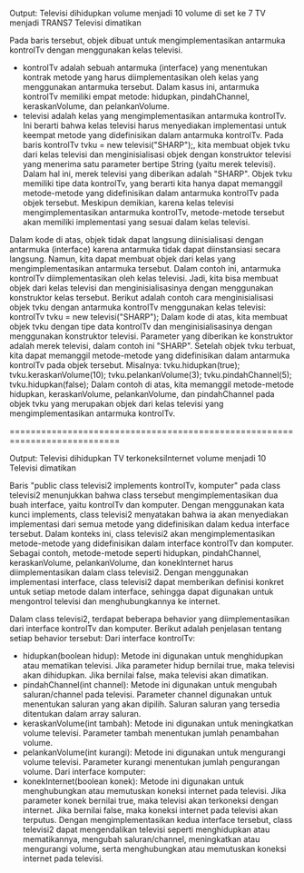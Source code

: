 Output:
Televisi dihidupkan
volume menjadi 10
volume di set ke 7
TV menjadi TRANS7
Televisi dimatikan

Pada baris tersebut, objek dibuat untuk mengimplementasikan antarmuka kontrolTv dengan menggunakan kelas televisi.
- kontrolTv adalah sebuah antarmuka (interface) yang menentukan kontrak metode yang harus diimplementasikan oleh kelas yang menggunakan antarmuka tersebut. Dalam kasus ini, antarmuka kontrolTv memiliki empat metode: hidupkan, pindahChannel, keraskanVolume, dan pelankanVolume.
- televisi adalah kelas yang mengimplementasikan antarmuka kontrolTv. Ini berarti bahwa kelas televisi harus menyediakan implementasi untuk keempat metode yang didefinisikan dalam antarmuka kontrolTv.
Pada baris kontrolTv tvku = new televisi("SHARP");, kita membuat objek tvku dari kelas televisi dan menginisialisasi objek dengan konstruktor televisi yang menerima satu parameter bertipe String (yaitu merek televisi). Dalam hal ini, merek televisi yang diberikan adalah "SHARP".
Objek tvku memiliki tipe data kontrolTv, yang berarti kita hanya dapat memanggil metode-metode yang didefinisikan dalam antarmuka kontrolTv pada objek tersebut. Meskipun demikian, karena kelas televisi mengimplementasikan antarmuka kontrolTv, metode-metode tersebut akan memiliki implementasi yang sesuai dalam kelas televisi.

Dalam kode di atas, objek tidak dapat langsung diinisialisasi dengan antarmuka (interface) karena antarmuka tidak dapat diinstansiasi secara langsung. Namun, kita dapat membuat objek dari kelas yang mengimplementasikan antarmuka tersebut.
Dalam contoh ini, antarmuka kontrolTv diimplementasikan oleh kelas televisi. Jadi, kita bisa membuat objek dari kelas televisi dan menginisialisasinya dengan menggunakan konstruktor kelas tersebut.
Berikut adalah contoh cara menginisialisasi objek tvku dengan antarmuka kontrolTv menggunakan kelas televisi:
kontrolTv tvku = new televisi("SHARP");
Dalam kode di atas, kita membuat objek tvku dengan tipe data kontrolTv dan menginisialisasinya dengan menggunakan konstruktor televisi. Parameter yang diberikan ke konstruktor adalah merek televisi, dalam contoh ini "SHARP".
Setelah objek tvku terbuat, kita dapat memanggil metode-metode yang didefinisikan dalam antarmuka kontrolTv pada objek tersebut. Misalnya:
tvku.hidupkan(true);
tvku.keraskanVolume(10);
tvku.pelankanVolume(3);
tvku.pindahChannel(5);
tvku.hidupkan(false);
Dalam contoh di atas, kita memanggil metode-metode hidupkan, keraskanVolume, pelankanVolume, dan pindahChannel pada objek tvku yang merupakan objek dari kelas televisi yang mengimplementasikan antarmuka kontrolTv.

===========================================================================

Output:
Televisi dihidupkan
TV terkoneksiInternet
volume menjadi 10
Televisi dimatikan

Baris "public class televisi2 implements kontrolTv, komputer" pada class televisi2 menunjukkan bahwa class tersebut mengimplementasikan dua buah interface, yaitu kontrolTv dan komputer. Dengan menggunakan kata kunci implements, class televisi2 menyatakan bahwa ia akan menyediakan implementasi dari semua metode yang didefinisikan dalam kedua interface tersebut.
Dalam konteks ini, class televisi2 akan mengimplementasikan metode-metode yang didefinisikan dalam interface kontrolTv dan komputer. Sebagai contoh, metode-metode seperti hidupkan, pindahChannel, keraskanVolume, pelankanVolume, dan konekInternet harus diimplementasikan dalam class televisi2.
Dengan menggunakan implementasi interface, class televisi2 dapat memberikan definisi konkret untuk setiap metode dalam interface, sehingga dapat digunakan untuk mengontrol televisi dan menghubungkannya ke internet.

Dalam class televisi2, terdapat beberapa behavior yang diimplementasikan dari interface kontrolTv dan komputer. Berikut adalah penjelasan tentang setiap behavior tersebut:
Dari interface kontrolTv:
- hidupkan(boolean hidup): Metode ini digunakan untuk menghidupkan atau mematikan televisi. Jika parameter hidup bernilai true, maka televisi akan dihidupkan. Jika bernilai false, maka televisi akan dimatikan.
- pindahChannel(int channel): Metode ini digunakan untuk mengubah saluran/channel pada televisi. Parameter channel digunakan untuk menentukan saluran yang akan dipilih. Saluran saluran yang tersedia ditentukan dalam array saluran.
- keraskanVolume(int tambah): Metode ini digunakan untuk meningkatkan volume televisi. Parameter tambah menentukan jumlah penambahan volume.
- pelankanVolume(int kurangi): Metode ini digunakan untuk mengurangi volume televisi. Parameter kurangi menentukan jumlah pengurangan volume.
Dari interface komputer:
- konekInternet(boolean konek): Metode ini digunakan untuk menghubungkan atau memutuskan koneksi internet pada televisi. Jika parameter konek bernilai true, maka televisi akan terkoneksi dengan internet. Jika bernilai false, maka koneksi internet pada televisi akan terputus.
Dengan mengimplementasikan kedua interface tersebut, class televisi2 dapat mengendalikan televisi seperti menghidupkan atau mematikannya, mengubah saluran/channel, meningkatkan atau mengurangi volume, serta menghubungkan atau memutuskan koneksi internet pada televisi.